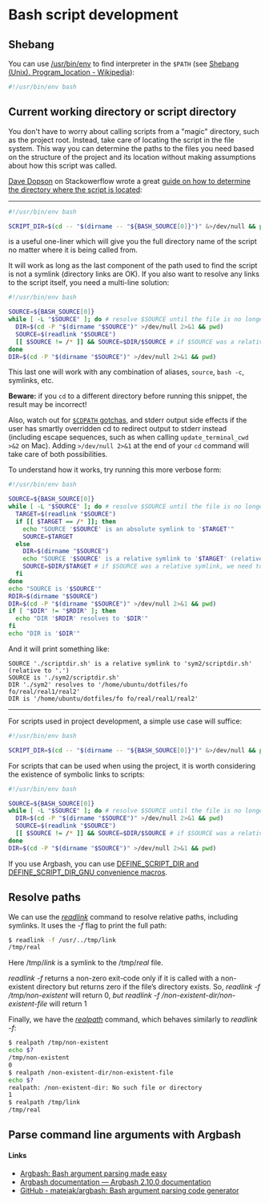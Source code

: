 # Bash script development

## Shebang

You can use [/usr/bin/env](https://en.wikipedia.org/wiki/Env "Env") to find interpreter in the `$PATH` (see
[Shebang (Unix). Program_location - Wikipedia](<https://en.wikipedia.org/wiki/Shebang_(Unix)#Program_location>)):

```bash
#!/usr/bin/env bash
```

## Current working directory or script directory

You don't have to worry about calling scripts from a "magic" directory, such as the project root. Instead, take care of
locating the script in the file system. This way you can determine the paths to the files you need based on the
structure of the project and its location without making assumptions about how this script was called.

[Dave Dopson](https://stackoverflow.com/users/407731) on Stackowerflow wrote a great
[guide on how to determine the directory where the script is located](https://stackoverflow.com/a/246128):

______________________________________________________________________

```bash
#!/usr/bin/env bash

SCRIPT_DIR=$(cd -- "$(dirname -- "${BASH_SOURCE[0]}")" &>/dev/null && pwd)
```

is a useful one-liner which will give you the full directory name of the script no matter where it is being called from.

It will work as long as the last component of the path used to find the script is not a symlink (directory links are
OK). If you also want to resolve any links to the script itself, you need a multi-line solution:

```bash
#!/usr/bin/env bash

SOURCE=${BASH_SOURCE[0]}
while [ -L "$SOURCE" ]; do # resolve $SOURCE until the file is no longer a symlink
  DIR=$(cd -P "$(dirname "$SOURCE")" >/dev/null 2>&1 && pwd)
  SOURCE=$(readlink "$SOURCE")
  [[ $SOURCE != /* ]] && SOURCE=$DIR/$SOURCE # if $SOURCE was a relative symlink, we need to resolve it relative to the path where the symlink file was located
done
DIR=$(cd -P "$(dirname "$SOURCE")" >/dev/null 2>&1 && pwd)
```

This last one will work with any combination of aliases, `source`, `bash -c`, symlinks, etc.

**Beware:** if you `cd` to a different directory before running this snippet, the result may be incorrect!

Also, watch out for [`$CDPATH` gotchas](http://bosker.wordpress.com/2012/02/12/bash-scripters-beware-of-the-cdpath/),
and stderr output side effects if the user has smartly overridden cd to redirect output to stderr instead (including
escape sequences, such as when calling `update_terminal_cwd >&2` on Mac). Adding `>/dev/null 2>&1` at the end of your
`cd` command will take care of both possibilities.

To understand how it works, try running this more verbose form:

```bash
#!/usr/bin/env bash

SOURCE=${BASH_SOURCE[0]}
while [ -L "$SOURCE" ]; do # resolve $SOURCE until the file is no longer a symlink
  TARGET=$(readlink "$SOURCE")
  if [[ $TARGET == /* ]]; then
    echo "SOURCE '$SOURCE' is an absolute symlink to '$TARGET'"
    SOURCE=$TARGET
  else
    DIR=$(dirname "$SOURCE")
    echo "SOURCE '$SOURCE' is a relative symlink to '$TARGET' (relative to '$DIR')"
    SOURCE=$DIR/$TARGET # if $SOURCE was a relative symlink, we need to resolve it relative to the path where the symlink file was located
  fi
done
echo "SOURCE is '$SOURCE'"
RDIR=$(dirname "$SOURCE")
DIR=$(cd -P "$(dirname "$SOURCE")" >/dev/null 2>&1 && pwd)
if [ "$DIR" != "$RDIR" ]; then
  echo "DIR '$RDIR' resolves to '$DIR'"
fi
echo "DIR is '$DIR'"
```

And it will print something like:

```
SOURCE './scriptdir.sh' is a relative symlink to 'sym2/scriptdir.sh' (relative to '.')
SOURCE is './sym2/scriptdir.sh'
DIR './sym2' resolves to '/home/ubuntu/dotfiles/fo fo/real/real1/real2'
DIR is '/home/ubuntu/dotfiles/fo fo/real/real1/real2'
```

______________________________________________________________________

For scripts used in project development, a simple use case will suffice:

```bash
#!/usr/bin/env bash

SCRIPT_DIR=$(cd -- "$(dirname -- "${BASH_SOURCE[0]}")" &>/dev/null && pwd)
```

For scripts that can be used when using the project, it is worth considering the existence of symbolic links to scripts:

```bash
#!/usr/bin/env bash

SOURCE=${BASH_SOURCE[0]}
while [ -L "$SOURCE" ]; do # resolve $SOURCE until the file is no longer a symlink
  DIR=$(cd -P "$(dirname "$SOURCE")" >/dev/null 2>&1 && pwd)
  SOURCE=$(readlink "$SOURCE")
  [[ $SOURCE != /* ]] && SOURCE=$DIR/$SOURCE # if $SOURCE was a relative symlink, we need to resolve it relative to the path where the symlink file was located
done
DIR=$(cd -P "$(dirname "$SOURCE")" >/dev/null 2>&1 && pwd)
```

If you use Argbash, you can use
[DEFINE_SCRIPT_DIR and DEFINE_SCRIPT_DIR_GNU convenience macros](https://argbash.readthedocs.io/en/stable/guide.html#script-dir).

## Resolve paths

We can use the [_readlink_](https://www.man7.org/linux/man-pages/man1/readlink.1.html) command to resolve relative
paths, including symlinks. It uses the _-f_ flag to print the full path:

```bash
$ readlink -f /usr/../tmp/link
/tmp/real
```

Here /tmp/_link_ is a symlink to the /tmp/_real_ file.

_readlink -f_ returns a non-zero exit-code only if it is called with a non-existent directory but returns zero if the
file’s directory exists. So, _readlink -f /tmp/non-existent_ will return 0, _but readlink -f
/non-existent-dir/non-existent-file_ will return 1

Finally, we have the [_realpath_](https://linux.die.net/man/1/realpath) command, which behaves similarly to _readlink
-f_:

```bash
$ realpath /tmp/non-existent
echo $?
/tmp/non-existent
0
$ realpath /non-existent-dir/non-existent-file
echo $?
realpath: /non-existent-dir: No such file or directory
1
$ realpath /tmp/link
/tmp/real
```

## Parse command line arguments with Argbash

#### Links

- [Argbash: Bash argument parsing made easy](https://argbash.dev/)
- [Argbash documentation — Argbash 2.10.0 documentation](https://argbash.readthedocs.io/en/stable/index.html)
- [GitHub - matejak/argbash: Bash argument parsing code generator](https://github.com/matejak/argbash)
